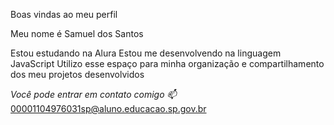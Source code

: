 Boas vindas ao meu perfil 

Meu nome é Samuel dos Santos

Estou estudando na Alura
Estou me desenvolvendo na linguagem JavaScript
Utilizo esse espaço para minha organização e compartilhamento dos meu projetos desenvolvidos

*Você pode entrar em contato comigo 📫*
00001104976031sp@aluno.educacao.sp.gov.br
